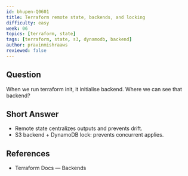 ```yaml
---
id: bhupen-Q0601
title: Terraform remote state, backends, and locking
difficulty: easy
week: 06
topics: [terraform, state]
tags: [terraform, state, s3, dynamodb, backend]
author: pravinmishraaws
reviewed: false
---
```


## Question
When we run terraform init, it initialise backend. Where we can see that backend?

## Short Answer
- Remote state centralizes outputs and prevents drift.
- S3 backend + DynamoDB lock: prevents concurrent applies.

## References
- Terraform Docs — Backends
